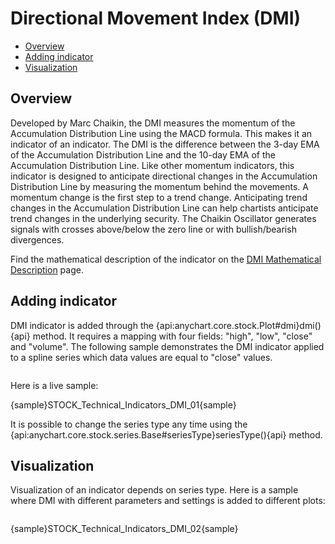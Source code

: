 # Directional Movement Index (DMI)

* [Overview](#overview)
* [Adding indicator](#adding_indicator)
* [Visualization](#visualization)

## Overview

Developed by Marc Chaikin, the DMI measures the momentum of the Accumulation Distribution Line using the MACD formula. This makes it an indicator of an indicator. The DMI is the difference between the 3-day EMA of the Accumulation Distribution Line and the 10-day EMA of the Accumulation Distribution Line. Like other momentum indicators, this indicator is designed to anticipate directional changes in the Accumulation Distribution Line by measuring the momentum behind the movements. A momentum change is the first step to a trend change. Anticipating trend changes in the Accumulation Distribution Line can help chartists anticipate trend changes in the underlying security. The Chaikin Oscillator generates signals with crosses above/below the zero line or with bullish/bearish divergences.

Find the mathematical description of the indicator on the [DMI Mathematical Description](Mathematical_Description#directional_movement_index) page.


## Adding indicator

DMI indicator is added through the {api:anychart.core.stock.Plot#dmi}dmi(){api} method. It requires a mapping with four fields: "high", "low", "close" and "volume". The following sample demonstrates the DMI indicator applied to a spline series which data values are equal to "close" values.

```

```

Here is a live sample:

{sample}STOCK\_Technical\_Indicators\_DMI\_01{sample}

It is possible to change the series type any time using the {api:anychart.core.stock.series.Base#seriesType}seriesType(){api} method.

## Visualization

Visualization of an indicator depends on series type. Here is a sample where DMI with different parameters and settings is added to different plots:

```

```

{sample}STOCK\_Technical\_Indicators\_DMI\_02{sample}
